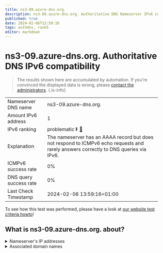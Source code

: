 ```yaml
---
title: ns3-09.azure-dns.org.
description: ns3-09.azure-dns.org. Authoritative DNS Nameserver IPv6 compatibility
published: true
date: 2024-02-06T12:59:16
tags: authdns, rank5
editor: markdown
---
```


# ns3-09.azure-dns.org. Authoritative DNS IPv6 compatibility

> The results shown here are accumulated by automation. If you're convinced the displayed data is wrong, please [contact the administrators](/howto/chat). 
{.is-info}




|   |   |
| - | - |
| Nameserver DNS name | ns3-09.azure-dns.org.
| Amount IPv6 address | 1
| IPv6 ranking | problematic :arrow_double_down: [🔗](/howto/ranking) |
| Explanation | The nameserver has an AAAA record but does not respond to ICMPv6 echo requests and rarely answers correctly to DNS queries via IPv6. |
| ICMPv6 success rate | 0%|
| DNS query success rate | 0% |
| Last Check Timestamp | 2024-02-06 13:59:16+01:00 |

To see how this test was performed, please have a look at [our website test criteria howto](/howto/testcriteria/authdns)!


## What is ns3-09.azure-dns.org. about?




<details>
<summary>Nameserver's IP addresses</summary>

2a01:111:4000:700::9

</details>



<details>
<summary>Associated domain names</summary>

www.marca.com

</details>
